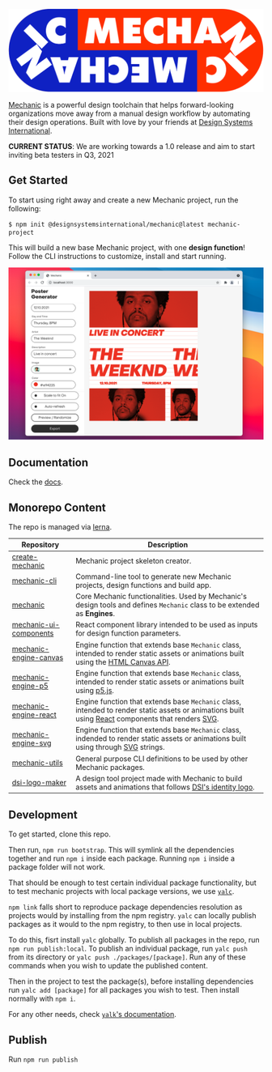 <p align="center">
  <a href="https://mechanic.design/">
    <img alt="Mechanic Logo" src="https://raw.githubusercontent.com/designsystemsinternational/mechanic/master/doc/logo.png" width="600"
    >
  </a>
</p>

[Mechanic](https://mechanic.design/) is a powerful design toolchain that helps forward-looking organizations move away from a manual design workflow by automating their design operations. Built with love by your friends at [Design Systems International](https://designsystems.international/).

**CURRENT STATUS**: We are working towards a 1.0 release and aim to start inviting beta testers in Q3, 2021

## Get Started

To start using right away and create a new Mechanic project, run the following:

```
$ npm init @designsystemsinternational/mechanic@latest mechanic-project
```

This will build a new base Mechanic project, with one **design function**! Follow the CLI instructions to customize, install and start running.

<p align="center">
  <img alt="Mechanic App Screenshot" src="https://raw.githubusercontent.com/designsystemsinternational/mechanic/master/doc/screenshot.png" width="600">
</p>

## Documentation

Check the [docs](doc/doc.md).

## Monorepo Content

The repo is managed via [lerna](https://github.com/lerna/lerna).

| Repository                                                | Description                                                                                                                                                                                                                        |
| --------------------------------------------------------- | ---------------------------------------------------------------------------------------------------------------------------------------------------------------------------------------------------------------------------------- |
| [create-mechanic](packages/create-mechanic)               | Mechanic project skeleton creator.                                                                                                                                                                                                 |
| [mechanic-cli](packages/mechanic-cli)                     | Command-line tool to generate new Mechanic projects, design functions and build app.                                                                                                                                               |
| [mechanic](packages/mechanic)                             | Core Mechanic functionalities. Used by Mechanic's design tools and defines `Mechanic` class to be extended as **Engines**.                                                                                                         |
| [mechanic-ui-components](packages/mechanic-ui-components) | React component library intended to be used as inputs for design function parameters.                                                                                                                                              |
| [mechanic-engine-canvas](packages/mechanic-engine-canvas) | Engine function that extends base `Mechanic` class, intended to render static assets or animations built using the [HTML Canvas API](https://developer.mozilla.org/en-US/docs/Web/API/Canvas_API).                                 |
| [mechanic-engine-p5](packages/mechanic-engine-p5)         | Engine function that extends base `Mechanic` class, intended to render static assets or animations built using [p5.js](https://p5js.org/).                                                                                         |
| [mechanic-engine-react](packages/mechanic-engine-react)   | Engine function that extends base `Mechanic` class, intended to render static assets or animations built using [React](https://reactjs.org/) components that renders [SVG](https://developer.mozilla.org/en-US/docs/Glossary/SVG). |
| [mechanic-engine-svg](packages/mechanic-engine-svg)       | Engine function that extends base `Mechanic` class, indended to render static assets or animations built using through [SVG](https://developer.mozilla.org/en-US/docs/Glossary/SVG) strings.                                       |
| [mechanic-utils](packages/mechanic-utils)                 | General purpose CLI definitions to be used by other Mechanic packages.                                                                                                                                                             |
| [dsi-logo-maker](packages/dsi-logo-maker)                 | A design tool project made with Mechanic to build assets and animations that follows [DSI's identity logo](https://designsystems.international/).                                                                                  |

## Development

To get started, clone this repo.

Then run, `npm run bootstrap`. This will symlink all the dependencies together and run `npm i` inside each package. Running `npm i` inside a package folder will not work.

That should be enough to test certain individual package functionality, but to test mechanic projects with local package versions, we use [`yalc`](https://github.com/wclr/yalc).

`npm link` falls short to reproduce package dependencies resolution as projects would by installing from the npm registry. `yalc` can locally publish packages as it would to the npm registry, to then use in local projects.

To do this, fisrt install `yalc` globally.
To publish all packages in the repo, run `npm run publish:local`. To publish an individual package, run `yalc push` from its directory or `yalc push ./packages/[package]`. Run any of these commands when you wish to update the published content.

Then in the project to test the package(s), before installing dependencies run `yalc add [package]` for all packages you wish to test. Then install normally with `npm i`.

For any other needs, check [`yalk`'s documentation](https://github.com/wclr/yalc).

## Publish

Run `npm run publish`
